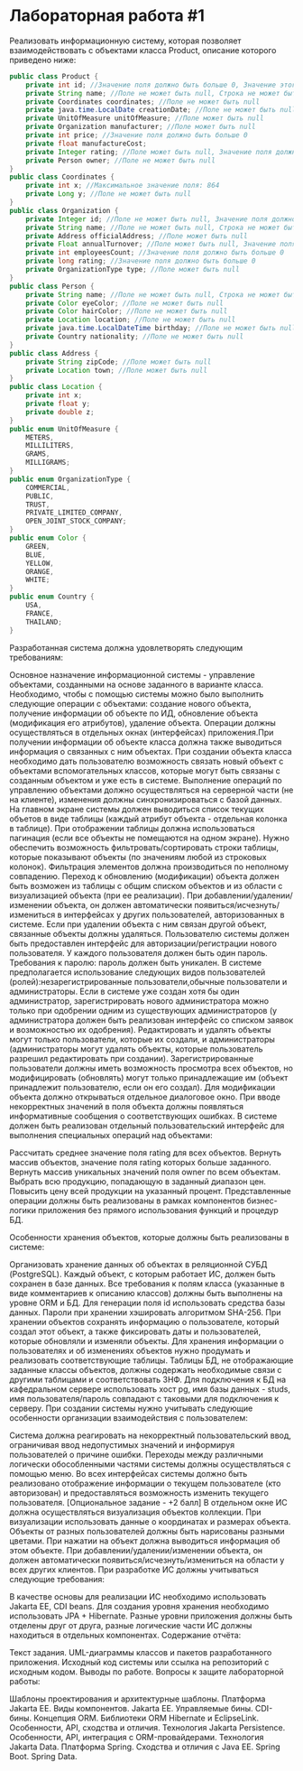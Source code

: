 # Лабораторная работа #1

Реализовать информационную систему, которая позволяет взаимодействовать с объектами класса Product, описание которого приведено ниже:

```java
public class Product {
    private int id; //Значение поля должно быть больше 0, Значение этого поля должно быть уникальным, Значение этого поля должно генерироваться автоматически
    private String name; //Поле не может быть null, Строка не может быть пустой
    private Coordinates coordinates; //Поле не может быть null
    private java.time.LocalDate creationDate; //Поле не может быть null, Значение этого поля должно генерироваться автоматически
    private UnitOfMeasure unitOfMeasure; //Поле может быть null
    private Organization manufacturer; //Поле может быть null
    private int price; //Значение поля должно быть больше 0
    private float manufactureCost;
    private Integer rating; //Поле может быть null, Значение поля должно быть больше 0
    private Person owner; //Поле не может быть null
}
public class Coordinates {
    private int x; //Максимальное значение поля: 864
    private Long y; //Поле не может быть null
}
public class Organization {
    private Integer id; //Поле не может быть null, Значение поля должно быть больше 0, Значение этого поля должно быть уникальным, Значение этого поля должно генерироваться автоматически
    private String name; //Поле не может быть null, Строка не может быть пустой
    private Address officialAddress; //Поле может быть null
    private Float annualTurnover; //Поле может быть null, Значение поля должно быть больше 0
    private int employeesCount; //Значение поля должно быть больше 0
    private long rating; //Значение поля должно быть больше 0
    private OrganizationType type; //Поле может быть null
}
public class Person {
    private String name; //Поле не может быть null, Строка не может быть пустой
    private Color eyeColor; //Поле не может быть null
    private Color hairColor; //Поле не может быть null
    private Location location; //Поле не может быть null
    private java.time.LocalDateTime birthday; //Поле не может быть null
    private Country nationality; //Поле не может быть null
}
public class Address {
    private String zipCode; //Поле может быть null
    private Location town; //Поле может быть null
}
public class Location {
    private int x;
    private float y;
    private double z;
}
public enum UnitOfMeasure {
    METERS,
    MILLILITERS,
    GRAMS,
    MILLIGRAMS;
}
public enum OrganizationType {
    COMMERCIAL,
    PUBLIC,
    TRUST,
    PRIVATE_LIMITED_COMPANY,
    OPEN_JOINT_STOCK_COMPANY;
}
public enum Color {
    GREEN,
    BLUE,
    YELLOW,
    ORANGE,
    WHITE;
}
public enum Country {
    USA,
    FRANCE,
    THAILAND;
}
```

Разработанная система должна удовлетворять следующим требованиям:

Основное назначение информационной системы - управление объектами, созданными на основе заданного в варианте класса.
Необходимо, чтобы с помощью системы можно было выполнить следующие операции с объектами: создание нового объекта, получение информации об объекте по ИД, обновление объекта (модификация его атрибутов), удаление объекта. Операции должны осуществляться в отдельных окнах (интерфейсах) приложения.При получении информации об объекте класса должна также выводиться информация о связанных с ним объектах.
При создании объекта класса необходимо дать пользователю возможность связать новый объект с объектами вспомогательных классов, которые могут быть связаны с созданным объектом и уже есть в системе.
Выполнение операций по управлению объектами должно осуществляться на серверной части (не на клиенте), изменения должны синхронизироваться с базой данных.
На главном экране системы должен выводиться список текущих объетов в виде таблицы (каждый атрибут объекта - отдельная колонка в таблице). При отображении таблицы должна использоваться пагинация (если все объекты не помещаются на одном экране).
Нужно обеспечить возможность фильтровать/сортировать строки таблицы, которые показывают объекты (по значениям любой из строковых колонок). Фильтрация элементов должна производиться по неполному совпадению.
Переход к обновлению (модификации) объекта должен быть возможен из таблицы с общим списком объектов и из области с визуализацией объекта (при ее реализации).
При добавлении/удалении/изменении объекта, он должен автоматически появиться/исчезнуть/измениться в интерфейсах у других пользователей, авторизованных в системе.
Если при удалении объекта с ним связан другой объект, связанные объекты должны удаляться.
Пользователю системы должен быть предоставлен интерфейс для авторизации/регистрации нового пользователя. У каждого пользователя должен быть один пароль. Требования к паролю: пароль должен быть уникален. В системе предполагается использование следующих видов пользователей (ролей):незарегистрированные пользователи,обычные пользователи и администраторы. Если в системе уже создан хотя бы один администратор, зарегистрировать нового администратора можно только при одобрении одним из существующих администраторов (у администратора должен быть реализован интерфейс со списком заявок и возможностью их одобрения).
Редактировать и удалять объекты могут только пользователи, которые их создали, и администраторы (администраторы могут удалять объекты, которые пользователь разрешил редактировать при создании).
Зарегистрированные пользователи должны иметь возможность просмотра всех объектов, но модифицировать (обновлять) могут только принадлежащие им (объект принадлежит пользователю, если он его создал). Для модификации объекта должно открываться отдельное диалоговое окно. При вводе некорректных значений в поля объекта должны появляться информативные сообщения о соответствующих ошибках.
В системе должен быть реализован отдельный пользовательский интерфейс для выполнения специальных операций над объектами:

Рассчитать среднее значение поля rating для всех объектов.
Вернуть массив объектов, значение поля rating которых больше заданного.
Вернуть массив уникальных значений поля owner по всем объектам.
Выбрать всю продукцию, попадающую в заданный диапазон цен.
Повысить цену всей продукции на указанный процент.
Представленные операции должны быть реализованы в рамках компонентов бизнес-логики приложения без прямого использования функций и процедур БД.

Особенности хранения объектов, которые должны быть реализованы в системе:

Организовать хранение данных об объектах в реляционной СУБД (PostgreSQL). Каждый объект, с которым работает ИС, должен быть сохранен в базе данных.
Все требования к полям класса (указанные в виде комментариев к описанию классов) должны быть выполнены на уровне ORM и БД.
Для генерации поля id использовать средства базы данных.
Пароли при хранении хэшировать алгоритмом SHA-256.
При хранении объектов сохранять информацию о пользователе, который создал этот объект, а также фиксировать даты и пользователей, которые обновляли и изменяли объекты. Для хранения информации о пользователях и об изменениях объектов нужно продумать и реализовать соответствующие таблицы.
Таблицы БД, не отображающие заданные классы объектов, должны содержать необходимые связи с другими таблицами и соответствовать 3НФ.
Для подключения к БД на кафедральном сервере использовать хост pg, имя базы данных - studs, имя пользователя/пароль совпадают с таковыми для подключения к серверу.
При создании системы нужно учитывать следующие особенности организации взаимодействия с пользователем:

Система должна реагировать на некорректный пользовательский ввод, ограничивая ввод недопустимых значений и информируя пользователей о причине ошибки.
Переходы между различными логически обособленными частями системы должны осуществляться с помощью меню.
Во всех интерфейсах системы должно быть реализовано отображение информации о текущем пользователе (кто авторизован) и предоставляться возможность изменить текущего пользователя.
[Опциональное задание - +2 балл] В отдельном окне ИС должна осуществляться визуализация объектов коллекции. При визуализации использовать данные о координатах и размерах объекта. Объекты от разных пользователей должны быть нарисованы разными цветами. При нажатии на объект должна выводиться информация об этом объекте.
При добавлении/удалении/изменении объекта, он должен автоматически появиться/исчезнуть/измениться на области у всех других клиентов.
При разработке ИС должны учитываться следующие требования:

В качестве основы для реализации ИС необходимо использовать Jakarta EE, CDI beans.
Для создания уровня хранения необходимо использовать JPA + Hibernate.
Разные уровни приложения должны быть отделены друг от друга, разные логические части ИС должны находиться в отдельных компонентах.
Содержание отчёта:

Текст задания.
UML-диаграммы классов и пакетов разработанного приложения.
Исходный код системы или ссылка на репозиторий с исходным кодом.
Выводы по работе.
Вопросы к защите лабораторной работы:

Шаблоны проектирования и архитектурные шаблоны.
Платформа Jakarta EE. Виды компонентов.
Jakarta EE. Управляемые бины. CDI-бины.
Концепция ORM. Библиотеки ORM Hibernate и EclipseLink. Особенности, API, сходства и отличия.
Технология Jakarta Persistence. Особенности, API, интеграция с ORM-провайдерами.
Технология Jakarta Data.
Платформа Spring. Сходства и отличия с Java EE.
Spring Boot.
Spring Data.

